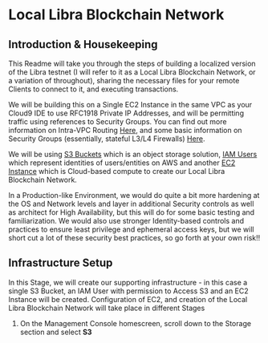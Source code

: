# Local Libra Blockchain Network

## Introduction & Housekeeping
This Readme will take you through the steps of building a localized version of the Libra testnet (I will refer to it as a Local Libra Blockchain Network, or a variation of throughout), sharing the necessary files for your remote Clients to connect to it, and executing transactions.

We will be building this on a Single EC2 Instance in the same VPC as your Cloud9 IDE to use RFC1918 Private IP Addresses, and will be permitting traffic using references to Security Groups. You can find out more information on Intra-VPC Routing [Here](https://docs.aws.amazon.com/vpc/latest/userguide/VPC_Route_Tables.html#RouteTables), and some basic information on Security Groups (essentially, stateful L3/L4 Firewalls) [Here](https://docs.aws.amazon.com/vpc/latest/userguide/VPC_SecurityGroups.html).

We will be using [S3 Buckets](https://aws.amazon.com/s3/) which is an object storage solution, [IAM Users](https://docs.aws.amazon.com/IAM/latest/UserGuide/id_users.html) which represent identities of users/entities on AWS and another [EC2 Instance](https://aws.amazon.com/ec2/) which is Cloud-based compute to create our Local Libra Blockchain Network.

In a Production-like Environment, we would do quite a bit more hardening at the OS and Network levels and layer in additional Security controls as well as architect for High Availability, but this will do for some basic testing and familiarization. We would also use stronger Identity-based controls and practices to ensure least privilege and ephemeral access keys, but we will short cut a lot of these security best practices, so go forth at your own risk!!

## Infrastructure Setup
In this Stage, we will create our supporting infrastructure - in this case a single S3 Bucket, an IAM User with permission to Access S3 and an EC2 Instance will be created. Configuration of EC2, and creation of the Local Libra Blockchain Network will take place in different Stages

1. On the Management Console homescreen, scroll down to the Storage section and select **S3**
